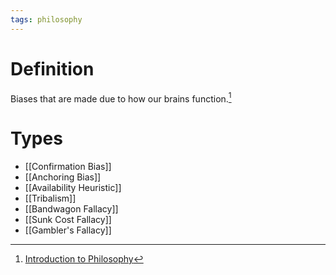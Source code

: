 ```yaml
---
tags: philosophy
---
```


# Definition

Biases that are made due to how our brains function.[^1]

# Types
- [[Confirmation Bias]]
- [[Anchoring Bias]]
- [[Availability Heuristic]]
- [[Tribalism]]
- [[Bandwagon Fallacy]]
- [[Sunk Cost Fallacy]]
- [[Gambler's Fallacy]]

[^1]: [Introduction to Philosophy](zotero://open-pdf/library/items/M84L5RRJ?page=58)